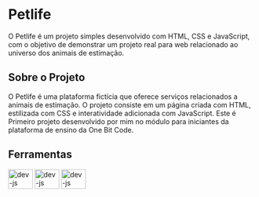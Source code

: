 # Petlife
O Petlife é um projeto simples desenvolvido com HTML, CSS e JavaScript, com o objetivo de demonstrar um projeto real para web relacionado ao universo dos animais de estimação.

## Sobre o Projeto
O Petlife é uma plataforma fictícia que oferece serviços relacionados a animais de estimação. O projeto consiste em um página criada com HTML, estilizada com CSS e interatividade adicionada com JavaScript. Este é Primeiro projeto desenvolvido por mim no módulo para iniciantes da plataforma de ensino da One Bit Code.

## Ferramentas
<div>
        <img align="center" alt="dev-js" height="40" width="50" <img src="https://cdn.jsdelivr.net/gh/devicons/devicon/icons/html5/html5-original.svg" />
        <img align="center" alt="dev-js" height="40" width="50" <img src="https://cdn.jsdelivr.net/gh/devicons/devicon/icons/css3/css3-original.svg" />
        <img align="center" alt="dev-js" height="40" width="50" <img src="https://cdn.jsdelivr.net/gh/devicons/devicon/icons/javascript/javascript-original.svg">
</div>

